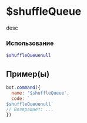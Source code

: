 # $shuffleQueue
desc
### Использование
```php
$shuffleQueuenull
```

## Пример(ы)

```javascript
bot.command({
  name: '$shuffleQueue',
  code: `
$shuffleQueuenull`
// Возвращает: ...
})
```